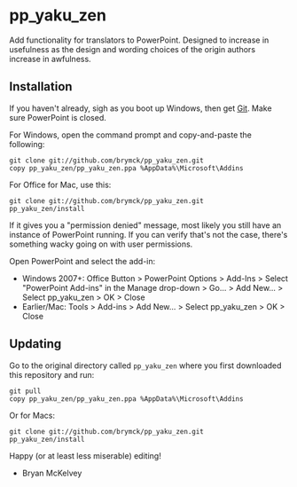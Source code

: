 pp\_yaku\_zen
=============

Add functionality for translators to PowerPoint. Designed to increase in
usefulness as the design and wording choices of the origin authors increase in
awfulness.

Installation 
------------

If you haven't already, sigh as you boot up Windows, then get
[Git](http://help.github.com/win-set-up-git/). Make sure PowerPoint is closed.

For Windows, open the command prompt and copy-and-paste the following:

    git clone git://github.com/brymck/pp_yaku_zen.git
    copy pp_yaku_zen/pp_yaku_zen.ppa %AppData%\Microsoft\Addins

For Office for Mac, use this:

    git clone git://github.com/brymck/pp_yaku_zen.git
    pp_yaku_zen/install

If it gives you a "permission denied" message, most likely you still have an
instance of PowerPoint running. If you can verify that's not the case, there's
something wacky going on with user permissions.

Open PowerPoint and select the add-in:

* Windows 2007+: Office Button > PowerPoint Options > Add-Ins > Select
  "PowerPoint Add-ins" in the Manage drop-down > Go... > Add New... > Select
  pp\_yaku\_zen > OK > Close
* Earlier/Mac: Tools > Add-ins > Add New... > Select pp\_yaku\_zen > OK > Close

Updating
--------

Go to the original directory called `pp_yaku_zen` where you first downloaded
this repository and run:

    git pull
    copy pp_yaku_zen/pp_yaku_zen.ppa %AppData%\Microsoft\Addins

Or for Macs:

    git clone git://github.com/brymck/pp_yaku_zen.git
    pp_yaku_zen/install

Happy (or at least less miserable) editing!

- Bryan McKelvey
